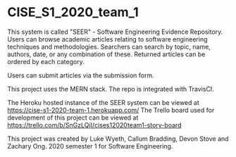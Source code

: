 # CISE_S1_2020_team_1

This system is called "SEER" - Software Engineering Evidence Repository.
Users can browse academic articles relating to software engineering techniques and methodologies.
Searchers can search by topic, name, authors, date, or any combination of these.
Returned articles can be ordered by each category.

Users can submit articles via the submission form.

This project uses the MERN stack. The repo is integrated with TravisCI.

The Heroku hosted instance of the SEER system can be viewed at https://cise-s1-2020-team-1.herokuapp.com/
The Trello board used for development of this project can be viewed at https://trello.com/b/SnGzLQjI/cises12020team1-story-board

This project was created by Luke Wyeth, Callum Bradding, Devon Stove and Zachary Ong. 
2020 semester 1 for Software Engineering.

